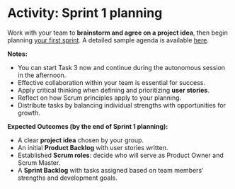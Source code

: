 # Activity: Sprint 1 planning

Work with your team to **brainstorm and agree on a project idea**, then begin planning [your first sprint](https://github.com/tx00-web-en/Project/). A detailed sample agenda is available [here](./group-agenda.md).

**Notes:**

* You can start Task 3 now and continue during the autonomous session in the afternoon.
* Effective collaboration within your team is essential for success.
* Apply critical thinking when defining and prioritizing **user stories**.
* Reflect on how Scrum principles apply to your planning.
* Distribute tasks by balancing individual strengths with opportunities for growth. 

**Expected Outcomes (by the end of Sprint 1 planning):**

* A clear **project idea** chosen by your group.
* An initial **Product Backlog** with user stories written.
* Established **Scrum roles**: decide who will serve as Product Owner and Scrum Master.
* A **Sprint Backlog** with tasks assigned based on team members’ strengths and development goals.

